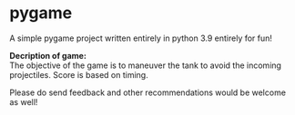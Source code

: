 # pygame
A simple pygame project written entirely in python 3.9 entirely for fun!  

**Decription of game:**  
The objective of the game is to maneuver the tank to avoid the incoming projectiles. Score is based on timing. 

Please do send feedback and other recommendations would be welcome as well!

